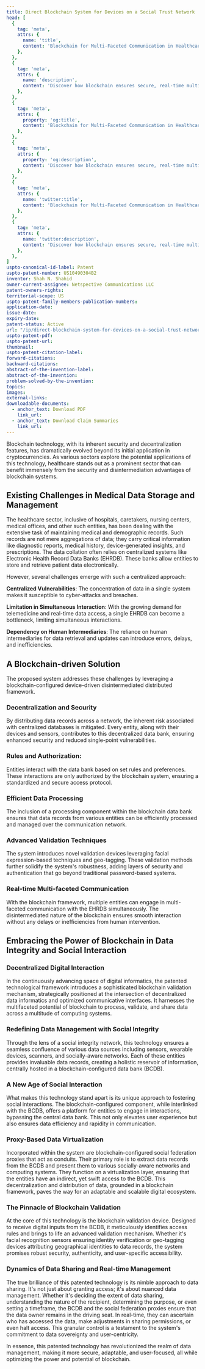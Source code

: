 ```yaml
---
title: Direct Blockchain System for Devices on a Social Trust Network
head: [
  {
    tag: 'meta',
    attrs: {
      name: 'title',
      content: 'Blockchain for Multi-Faceted Communication in Healthcare | IntellectualFrontiers',
    },
  },
  {
    tag: 'meta',
    attrs: {
      name: 'description',
      content: 'Discover how blockchain ensures secure, real-time multi-faceted communication in healthcare data management' ,
    },
  },
  {
    tag: 'meta',
    attrs: {
      property: 'og:title',
      content: 'Blockchain for Multi-Faceted Communication in Healthcare | IntellectualFrontiers',
    },
  },
  {
    tag: 'meta',
    attrs: {
      property: 'og:description',
      content: 'Discover how blockchain ensures secure, real-time multi-faceted communication in healthcare data management.',
    },
  },
  {
    tag: 'meta',
    attrs: {
      name: 'twitter:title',
      content: 'Blockchain for Multi-Faceted Communication in Healthcare | IntellectualFrontiers',
    },
  },
  {
    tag: 'meta',
    attrs: {
      name: 'twitter:description',
      content: 'Discover how blockchain ensures secure, real-time multi-faceted communication in healthcare data management.',
    },
  },
]
uspto-canonical-id-label: Patent
uspto-patent-number: US10490304B2
inventor: Shah N. Shahid
owner-current-assignee: Netspective Communications LLC
patent-owners-rights: 
territorial-scope: US
uspto-patent-family-members-publication-numbers:
application-date: 
issue-date: 
expiry-date: 
patent-status: Active
url: "/ip/direct-blockchain-system-for-devices-on-a-social-trust-network"
uspto-patent-pdf:
uspto-patent-url:
thumbnail: 
uspto-patent-citation-label: 
forward-citations: 
backward-citations:
abstract-of-the-invention-label: 
abstract-of-the-invention: 
problem-solved-by-the-invention:
topics: 
images:
external-links:
downloadable-documents: 
  - anchor_text: Download PDF
    link_url: 
  - anchor_text: Download Claim Summaries
    link_url: 
---
```

Blockchain technology, with its inherent security and decentralization
features, has dramatically evolved beyond its initial application in
cryptocurrencies. As various sectors explore the potential applications
of this technology, healthcare stands out as a prominent sector that can
benefit immensely from the security and disintermediation advantages of
blockchain systems.

## Existing Challenges in Medical Data Storage and Management

The healthcare sector, inclusive of hospitals, caretakers, nursing
centers, medical offices, and other such entities, has been dealing with
the extensive task of maintaining medical and demographic records. Such
records are not mere aggregations of data; they carry critical
information like diagnostic reports, medical history, device-generated
insights, and prescriptions. The data collation often relies on
centralized systems like Electronic Health Record Data Banks (EHRDB).
These banks allow entities to store and retrieve patient data
electronically.

However, several challenges emerge with such a centralized approach:

**Centralized Vulnerabilities**: The concentration of data in a single
system makes it susceptible to cyber-attacks and breaches.

**Limitation in Simultaneous Interaction**: With the growing demand for
telemedicine and real-time data access, a single EHRDB can become a
bottleneck, limiting simultaneous interactions.

**Dependency on Human Intermediaries**: The reliance on human
intermediaries for data retrieval and updates can introduce errors,
delays, and inefficiencies.

## A Blockchain-driven Solution

The proposed system addresses these challenges by leveraging a
blockchain-configured device-driven disintermediated distributed
framework.

### Decentralization and Security

By distributing data records across a network, the inherent risk
associated with centralized databases is mitigated. Every entity, along
with their devices and sensors, contributes to this decentralized data
bank, ensuring enhanced security and reduced single-point
vulnerabilities.

### Rules and Authorization:

Entities interact with the data bank based on set rules and preferences.
These interactions are only authorized by the blockchain system,
ensuring a standardized and secure access protocol.

### Efficient Data Processing

The inclusion of a processing component within the blockchain data bank
ensures that data records from various entities can be efficiently
processed and managed over the communication network.

### Advanced Validation Techniques 

The system introduces novel validation devices leveraging facial
expression-based techniques and geo-tagging. These validation methods
further solidify the system\'s robustness, adding layers of security and
authentication that go beyond traditional password-based systems.

### Real-time Multi-faceted Communication

With the blockchain framework, multiple entities can engage in multi-faceted communication with the EHRDB simultaneously. The disintermediated nature of the blockchain ensures smooth interaction without any delays or inefficiencies from human intervention.

## Embracing the Power of Blockchain in Data Integrity and Social Interaction

### Decentralized Digital Interaction

In the continuously advancing space of digital informatics, the patented
technological framework introduces a sophisticated blockchain validation
mechanism, strategically positioned at the intersection of decentralized
data informatics and optimized communicative interfaces. It harnesses
the multifaceted potential of blockchain to process, validate, and share
data across a multitude of computing systems.

### Redefining Data Management with Social Integrity

Through the lens of a social integrity network, this technology ensures
a seamless confluence of various data sources including sensors,
wearable devices, scanners, and socially-aware networks. Each of these
entities provides invaluable data records, creating a holistic reservoir
of information, centrally hosted in a blockchain-configured data bank
(BCDB).

### A New Age of Social Interaction

What makes this technology stand apart is its unique approach to
fostering social interactions. The blockchain-configured component,
while interlinked with the BCDB, offers a platform for entities to
engage in interactions, bypassing the central data bank. This not only
elevates user experience but also ensures data efficiency and rapidity
in communication.

### Proxy-Based Data Virtualization

Incorporated within the system are blockchain-configured social
federation proxies that act as conduits. Their primary role is to
extract data records from the BCDB and present them to various
socially-aware networks and computing systems. They function on a
virtualization layer, ensuring that the entities have an indirect, yet
swift access to the BCDB. This decentralization and distribution of
data, grounded in a blockchain framework, paves the way for an adaptable
and scalable digital ecosystem.

### The Pinnacle of Blockchain Validation

At the core of this technology is the blockchain validation device.
Designed to receive digital inputs from the BCDB, it meticulously
identifies access rules and brings to life an advanced validation
mechanism. Whether it\'s facial recognition sensors ensuring identity
verification or geo-tagging devices attributing geographical identities
to data records, the system promises robust security, authenticity, and
user-specific accessibility.

### Dynamics of Data Sharing and Real-time Management

The true brilliance of this patented technology is its nimble approach
to data sharing. It\'s not just about granting access; it\'s about
nuanced data management. Whether it's deciding the extent of data
sharing, understanding the nature of the recipient, determining the
purpose, or even setting a timeframe, the BCDB and the social federation
proxies ensure that the data owner remains in the driving seat. In
real-time, they can ascertain who has accessed the data, make
adjustments in sharing permissions, or even halt access. This granular
control is a testament to the system\'s commitment to data sovereignty
and user-centricity.

In essence, this patented technology has revolutionized the realm of
data management, making it more secure, adaptable, and user-focused, all
while optimizing the power and potential of blockchain.